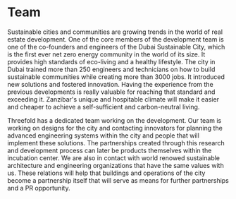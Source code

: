 # Team

Sustainable cities and communities are growing trends in the world of real estate development. One of the core members of the development team is one of the co-founders and engineers of the Dubai Sustainable City, which is the first ever net zero energy community in the world of its size. It provides high standards of eco-living and a healthy lifestyle. The city in Dubai trained more than 250 engineers and technicians on how to build sustainable communities while creating more than 3000 jobs. It introduced new solutions and fostered innovation. Having the experience from the previous developments is really valuable for reaching that standard and exceeding it. Zanzibar's unique and hospitable climate will make it easier and cheaper to achieve a self-sufficient and carbon-neutral living. 

Threefold has a dedicated team working on the development. Our team is working on designs for the city and contacting innovators for planning the advanced engineering systems within the city and people that will implement these solutions. The partnerships created through this research and development process can later be products themselves within the incubation center. We are also in contact with world renowed sustainable architecture and engineering organizations that have the same values with us. These relations will help that  buildings and operations of the city become a partnership itself that will serve as means for further partnerships and a PR opportunity. 


